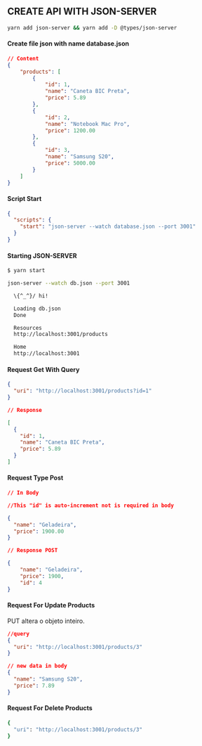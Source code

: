 ## CREATE API WITH JSON-SERVER

```bash
yarn add json-server && yarn add -D @types/json-server
```

#### Create file json with name database.json
```json
// Content
{
    "products": [
        {
            "id": 1,
            "name": "Caneta BIC Preta",
            "price": 5.89
        },
        {
            "id": 2,
            "name": "Notebook Mac Pro",
            "price": 1200.00
        },
        {
            "id": 3,
            "name": "Samsung S20",
            "price": 5000.00
        }
    ]
}
```
#### Script Start
```json
{
  "scripts": {
    "start": "json-server --watch database.json --port 3001"
  }
}
```

#### Starting JSON-SERVER
```bash
$ yarn start

json-server --watch db.json --port 3001

  \{^_^}/ hi!

  Loading db.json
  Done

  Resources
  http://localhost:3001/products

  Home
  http://localhost:3001
```

#### Request Get With Query
```json
{
  "uri": "http://localhost:3001/products?id=1"
}

// Response

[
  {
    "id": 1,
    "name": "Caneta BIC Preta",
    "price": 5.89
  }
]
```

#### Request Type Post
```json
// In Body

//This "id" is auto-increment not is required in body

{
  "name": "Geladeira",
  "price": 1900.00
}

// Response POST

{
    "name": "Geladeira",
    "price": 1900,
    "id": 4
}
```

#### Request For Update Products
PUT altera o objeto inteiro.
```json
//query
{
  "uri": "http://localhost:3001/products/3"
}

// new data in body
{
  "name": "Samsung S20",
  "price": 7.89
}
```
#### Request For Delete Products
```bash
{
  "uri": "http://localhost:3001/products/3"
}
```
